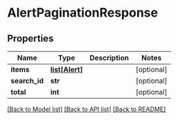 # AlertPaginationResponse

## Properties
Name | Type | Description | Notes
------------ | ------------- | ------------- | -------------
**items** | [**list[Alert]**](Alert.md) |  | [optional] 
**search_id** | **str** |  | [optional] 
**total** | **int** |  | [optional] 

[[Back to Model list]](../README.md#documentation-for-models) [[Back to API list]](../README.md#documentation-for-api-endpoints) [[Back to README]](../README.md)


